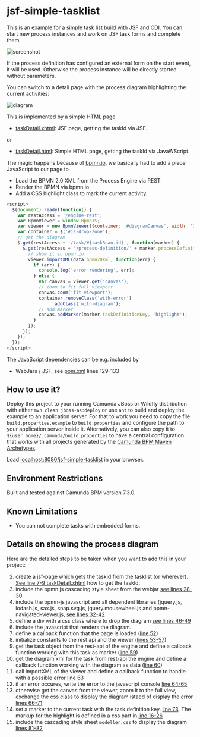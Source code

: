 jsf-simple-tasklist
=========================

This is an example for a simple task list build with JSF and CDI. 
You can start new process instances and work on JSF task forms and complete them.

![screenshot](screenshot.png)

If the process definition has configured an external form on the start event, it will be used. Otherwise the process instance will be directly started without parameters.

You can switch to a detail page with the process diagram highlighting the current activities:

![diagram](diagram.png)

This is implemented by a simple HTML page

- [taskDetail.xhtml](https://github.com/camunda/camunda-consulting/blob/master/snippets/jsf-simple-tasklist/src/main/webapp/app/taskDetail.xhtml): JSF page, getting the  taskId via JSF.

or

- [taskDetail.html](https://github.com/camunda/camunda-consulting/blob/master/snippets/jsf-simple-tasklist/src/main/webapp/app/taskDetail.html): Simple HTML page, getting the taskId via JavaWScript.

The magic happens because of [bpmn.io](http://bpmn.io), we basically had to add a piece JavaScript to our page to

- Load the BPMN 2.0 XML from the Process Engine via REST
- Render the BPMN via bpmn.io
- Add a CSS highlight class to mark the current activity.

```javascript
<script>
  $(document).ready(function() {
    var restAccess = '/engine-rest';
    var BpmnViewer = window.BpmnJS;
    var viewer = new BpmnViewer({container: '#diagramCanvas', width: '100%', height: '100%'});
    var container = $('#js-drop-zone');
    // get the diagram
    $.get(restAccess + '/task/#{taskBean.id}', function(marker) {
      $.get(restAccess + '/process-definition/' + marker.processDefinitionId + '/xml', function(data) {
        // show it in bpmn.io
        viewer.importXML(data.bpmn20Xml, function(err) {
          if (err) {
            console.log('error rendering', err);
          } else {
            var canvas = viewer.get('canvas');
            // zoom to fit full viewport
            canvas.zoom('fit-viewport');
            container.removeClass('with-error')
                 .addClass('with-diagram');
            // add marker
            canvas.addMarker(marker.taskDefinitionKey, 'highlight');                  
          }
        });
      });
    });
  });
</script>
```

The JavaScript dependencies can be e.g. included by

- WebJars / JSF, see [pom.xml](pom.xml#L129-L133) lines 129-133



How to use it?
--------------

Deploy this project to your running Camunda JBoss or Wildfly distribution with either `mvn clean jboss-as:deploy` or 
use `ant` to build and deploy the example to an application server.
For that to work you need to copy the file `build.properties.example` to `build.properties`
and configure the path to your application server inside it.
Alternatively, you can also copy it to `${user.home}/.camunda/build.properties`
to have a central configuration that works with all projects generated by the
[Camunda BPM Maven Archetypes](https://docs.camunda.org/manual/latest/user-guide/process-applications/maven-archetypes/).

Load [localhost:8080/jsf-simple-tasklist](http://localhost:8080/jsf-simple-tasklist) in your browser.



Environment Restrictions
------------------------

Built and tested against Camunda BPM version 7.3.0.

Known Limitations
-----------------

- You can not complete tasks with embedded forms.


Details on showing the process diagram
--------------
Here are the detailed steps to be taken when you want to add this in your project:

2. create a jsf-page which gets the taskid from the tasklist (or wherever). [See line 7-9 taskDetail.xhtml](src/main/webapp/app/taskDetail.xhtml#L7-L9) how to get the taskId.
3. include the bpmn.js cascading style sheet from the webjar [see lines 28-30](src/main/webapp/app/taskDetail.xhtml#L28-L30)
4. include the bpmn-js javascript and all dependent libraries (jquery.js, lodash.js, sax.js, snap.svg.js, jquery.mousewheel.js and bpmn-navigated-viewer.js, [see lines 32-42](src/main/webapp/app/taskDetail.xhtml#L32-L42)
5. define a div with a css class where to drop the diagram [see lines 46-49](src/main/webapp/app/taskDetail.xhtml#L46-L49)
6. include the javascript that renders the diagram. 
  1. define a callback function that the page is loaded ([line 52](src/main/webapp/app/taskDetail.xhtml#L52))
  2. initialize constants to the rest api and the viewer ([lines 53-57](src/main/webapp/app/taskDetail.xhtml#L53-L57))
  3. get the task object from the rest-api of the engine and define a callback function working with this task as marker ([line 59](src/main/webapp/app/taskDetail.xhtml#L59))
  3. get the diagram xml for the task from rest-api the engine and define a callback function working with the diagram as data ([line 60](src/main/webapp/app/taskDetail.xhtml#L60))  
  4. call importXML of the viewer and define a callback function to handle with a possible error [line 63](src/main/webapp/app/taskDetail.xhtml#L63)
  5. if an error occures, write the error to the javascript console [line 64-65 ](src/main/webapp/app/taskDetail.xhtml#L64-L65)
  6. otherwise get the canvas from the viewer, zoom it to the full view, exchange the css class to display the diagram istaed of display the error [lines 66-71](src/main/webapp/app/taskDetail.xhtml#L66-L71)
  7. set a marker to the current task with the task definition key. [line 73](src/main/webapp/app/taskDetail.xhtml#L73). The markup for the highlight is defined in a css part in [line 16-26](src/main/webapp/app/taskDetail.xhtml#L16-L26)
  8. include the cascading style sheet `modeller.css` to display the diagram [lines 81-82](src/main/webapp/app/taskDetail.xhtml#L81-L82)
  